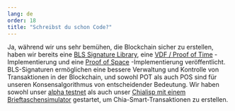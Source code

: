 ```yaml
---
lang: de
order: 18
title: "Schreibst du schon Code?"
---
```


Ja, während wir uns sehr bemühen, die Blockchain sicher zu erstellen, haben wir bereits eine [BLS Signature Library](https://github.com/Chia-Network/bls-signatures), eine [VDF / Proof of Time](https://github.com/Chia-Network/vdf-competition) -Implementierung und eine [Proof of Space](https://github.com/Chia-Network/proofofspace) -Implementierung veröffentlicht. BLS-Signaturen ermöglichen eine bessere Verwaltung und Kontrolle von Transaktionen in der Blockchain, und sowohl POT als auch POS sind für unseren Konsensalgorithmus von entscheidender Bedeutung. Wir haben sowohl unser [alpha testnet](https://www.chia.net/2019/11/26/alpha-release.en.html) als auch unser [Chialisp mit einem Brieftaschensimulator](https://www.chia.net/2019/11/27/chialisp.en.html) gestartet, um Chia-Smart-Transaktionen zu erstellen.
